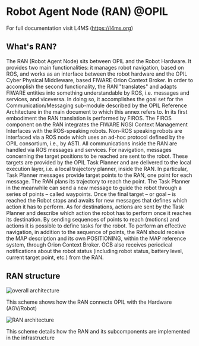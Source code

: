# Robot Agent Node (RAN) @OPIL 

For full documentation visit L4MS (https://l4ms.org)

## What's RAN?

The RAN (Robot Agent Node) sits between OPIL and the Robot Hardware. It provides two main functionalities: it manages robot navigation, based on ROS, and works as an interface between the robot hardware and the OPIL Cyber Physical Middleware, based FIWARE Orion Context Broker. In order to accomplish the second functionality, the RAN "translates" and adapts FIWARE entities into something understandable by ROS, i.e. messages and services, and viceversa. In doing so, it accomplishes the goal set for the Communication/Messaging sub-module described by the OPIL Reference Architecture in the main document to which this annex refers to. 
In its first embodiment the RAN translation is performed by FIROS. The FIROS component on the RAN integrates the FIWARE NGSI Context Management Interfaces with the ROS-speaking robots. Non-ROS speaking robots are interfaced via a ROS node which uses an ad-hoc protocol defined by the OPIL consortium, i.e., by ASTI. All communications inside the RAN are handled via ROS messages and services. 
For navigation, messages concerning the target positions to be reached are sent to the robot. These targets are provided by the OPIL Task Planner and are delivered to the local execution layer, i.e. a local trajectory planner, inside the RAN. In particular, Task Planner messages provide target points to the RAN, one point for each message. The RAN plans its trajectory to reach the point. The Task Planner in the meanwhile can send a new message to guide the robot through a series of points – called waypoints. Once the final target – or goal – is reached the Robot stops and awaits for new messages that defines which action it has to perform. As for destinations, actions are sent by the Task Planner and describe which action the robot has to perform once it reaches its destination.  By sending sequences of points to reach (motions) and actions it is possible to define tasks for the robot.
To perform an 
effective navigation, in addition to the sequence of points, the RAN should receive the MAP description and its own POSITIONING, within the MAP reference system, through Orion Context Broker. OCB also receives periodical notifications about the robot status (including robot status, battery level, current target point, etc.) from the RAN.


## RAN structure

   ![overall architecture](imgs/ranArch1.jpg)
   
  This scheme shows how the RAN connects OPIL with the Hardware (AGV/Robot)
   
   ![RAN architecture](imgs/ranArch2.png)
   
   This scheme details how the RAN and its subcomponents are implemented in the infrastructure
